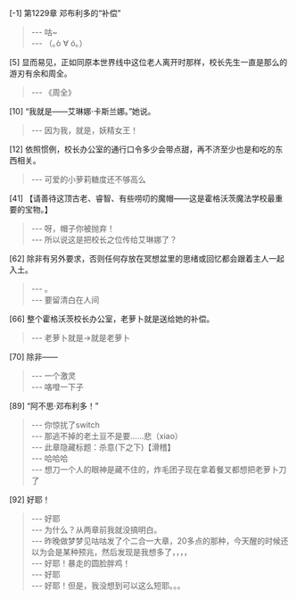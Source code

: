 
[-1] 第1229章 邓布利多的“补偿”
>--- 咕~<br>
>--- （｡ò ∀ ó｡）<br>

[5] 显而易见，正如同原本世界线中这位老人离开时那样，校长先生一直是那么的游刃有余和周全。
>--- 《周全》<br>

[10] “我就是——艾琳娜·卡斯兰娜。”她说。
>--- 因为我，就是，妖精女王！<br>

[12] 依照惯例，校长办公室的通行口令多少会带点甜，再不济至少也是和吃的东西相关。
>--- 可爱的小萝莉糖度还不够高么<br>

[41] 【请善待这顶古老、睿智、有些唠叨的魔帽——这是霍格沃茨魔法学校最重要的宝物。】
>--- 呀，帽子你被抛弃！<br>
>--- 所以说这是把校长之位传给艾琳娜了？<br>

[62] 除非有另外要求，否则任何存放在冥想盆里的思绪或回忆都会跟着主人一起入土。
>--- 。<br>
>--- 要留清白在人间<br>

[66] 整个霍格沃茨校长办公室，老萝卜就是送给她的补偿。
>--- 老萝卜就是→就是老萝卜<br>

[70] 除非——
>--- 一个激灵<br>
>--- 咯噔一下子<br>

[89] “阿不思·邓布利多！”
>--- 你惊扰了switch<br>
>--- 那逃不掉的老土豆不是要……悲（xiao）<br>
>--- 此章隐藏标题：杀意(下之下)【滑稽】<br>
>--- 哈哈哈<br>
>--- 想刀一个人的眼神是藏不住的，炸毛团子现在拿着餐叉都想把老萝卜刀了<br>

[92] 好耶！
>--- 好耶<br>
>--- 为什么？从两章前我就没搞明白。<br>
>--- 昨晚做梦梦见咕咕发了个二合一大章，20多点的那种，今天醒的时候还以为会是某种预兆，然后发现是我想多了，，，，<br>
>--- 好耶！暴走的圆脸胖鸡！<br>
>--- 好耶<br>
>--- 好耶！但是，我没想到可以这么短耶。。。<br>

